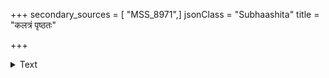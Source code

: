 +++
secondary_sources = [ "MSS_8971",]
jsonClass = "Subhaashita"
title = "कलत्रं पृष्ठतः"

+++

<details><summary>Text</summary>

कलत्रं पृष्ठतः कृत्वा रमते यः परस्त्रियः।  
अधर्मश्चापदस्तस्य सद्यः फलति नित्यशः॥
</details>
